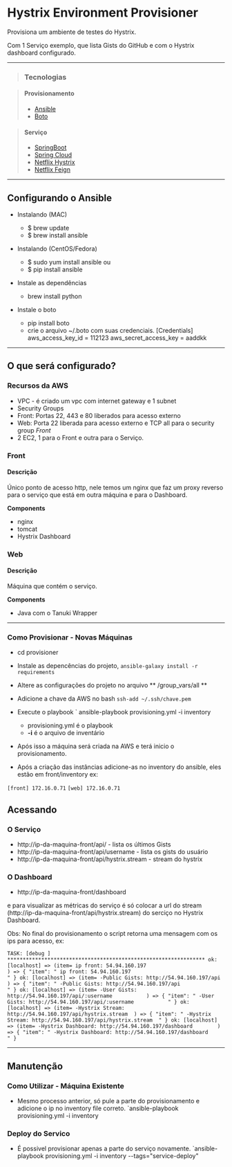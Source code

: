 # Hystrix Environment Provisioner

Provisiona um ambiente de testes do Hystrix.

Com 1 Serviço exemplo, que lista Gists do GitHub e com o Hystrix dashboard configurado.

* * *
> ### Tecnologias

> #### Provisionamento
> * [Ansible](http://docs.ansible.com/)
> * [Boto](https://github.com/boto/boto)

> #### Serviço
> * [SpringBoot](http://docs.spring.io/spring-boot/)
> * [Spring Cloud](http://cloud.spring.io/)
> * [Netflix Hystrix](https://github.com/Netflix/Hystrix)
> * [Netflix Feign](https://github.com/Netflix/feign)


* * *

## Configurando o Ansible

- Instalando (MAC)
    - $ brew update
    - $ brew install ansible
- Instalando (CentOS/Fedora)
    - $ sudo yum install ansible
    ou
    - $ pip install ansible

- Instale as dependências
    - brew install python


- Instale o boto
    - pip install boto
    - crie o arquivo ~/.boto com suas credenciais. [Credentials]
                                                   aws_access_key_id = 112123
                                                   aws_secret_access_key = aaddkk

---


## O que será configurado?

### Recursos da AWS

- VPC - é criado um vpc com internet gateway e 1 subnet
- Security Groups 
 - Front: Portas 22, 443 e 80 liberados para acesso externo
 - Web: Porta 22 liberada para acesso externo e TCP all para o security group *Front*
- 2 EC2, 1 para o Front e outra para o Serviço.                                                    

### Front

#### Descrição

Único ponto de acesso http, nele temos um nginx que faz um proxy reverso para o serviço que está em outra máquina e para o Dashboard.

**Components**

- nginx
- tomcat
- Hystrix Dashboard

### Web

#### Descrição

Máquina que contém o serviço.

**Components**

- Java com o Tanuki Wrapper

---

### Como Provisionar - Novas Máquinas

- cd provisioner
- Instale as depencências do projeto, `ansible-galaxy install -r requirements`
- Altere as configurações do projeto no arquivo ** /group_vars/all **
- Adicione a chave da AWS no bash ` ssh-add ~/.ssh/chave.pem `
- Execute o playbook ` ansible-playbook provisioning.yml -i inventory
    - provisioning.yml é o playbook
    - **-i** é o arquivo de inventário
- Após isso a máquina será criada na AWS e terá inicio o provisionamento.

- Após a criação das instâncias  adicione-as no inventory do ansible, eles estão em front/inventory ex: 

`[front]
172.16.0.71`
`[web]
172.16.0.71`


## Acessando

### O Serviço

- http://ip-da-maquina-front/api/ - lista os últimos Gists
- http://ip-da-maquina-front/api/username - lista os gists do usuário
- http://ip-da-maquina-front/api/hystrix.stream - stream do hystrix

### O Dashboard
- http://ip-da-maquina-front/dashboard

e para  visualizar as métricas do serviço é só colocar a url do stream (http://ip-da-maquina-front/api/hystrix.stream) do serciço no Hystrix Dashboard.


Obs: No final do provisionamento o script retorna uma mensagem com os ips para acesso, ex:

`TASK: [debug ] ****************************************************************
ok: [localhost] => (item= ip front: 54.94.160.197                                   ) => {
    "item": " ip front: 54.94.160.197                                   "
}
ok: [localhost] => (item= -Public Gists: http://54.94.160.197/api                   ) => {
    "item": " -Public Gists: http://54.94.160.197/api                   "
}
ok: [localhost] => (item= -User Gists: http://54.94.160.197/api/:username           ) => {
    "item": " -User Gists: http://54.94.160.197/api/:username           "
}
ok: [localhost] => (item= -Hystrix Stream: http://54.94.160.197/api/hystrix.stream  ) => {
    "item": " -Hystrix Stream: http://54.94.160.197/api/hystrix.stream  "
}
ok: [localhost] => (item= -Hystrix Dashboard: http://54.94.160.197/dashboard        ) => {
    "item": " -Hystrix Dashboard: http://54.94.160.197/dashboard        "
}`
 
---

## Manutenção

### Como Utilizar - Máquina Existente

- Mesmo processo anterior, só pule a parte do provisionamento e adicione o ip no inventory file correto.
`ansible-playbook provisioning.yml -i inventory

### Deploy do Servico

- É possivel provisionar apenas a parte do serviço novamente.
`ansible-playbook provisioning.yml -i inventory --tags="service-deploy"

